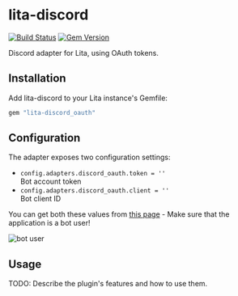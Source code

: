 # lita-discord

[![Build Status](https://travis-ci.org/cascer1/lita-discord.png?branch=master)](https://travis-ci.org/cascer1/lita-discord) [![Gem Version](https://badge.fury.io/rb/lita-discord_oauth.svg)](https://badge.fury.io/rb/lita-discord_oauth)

Discord adapter for Lita, using OAuth tokens.

## Installation

Add lita-discord to your Lita instance's Gemfile:

``` ruby
gem "lita-discord_oauth"
```

## Configuration

The adapter exposes two configuration settings:

* `config.adapters.discord_oauth.token = ''`  
  Bot account token
* `config.adapters.discord_oauth.client = ''`  
  Bot client ID
  
You can get both these values from [this page](https://discordapp.com/developers/applications/me) - Make sure that the application is a bot user!

![bot user](https://ducohosting.com/screenshots/isaac28fe06147f6a73a1a654433cf2ef3d37.png)

## Usage

TODO: Describe the plugin's features and how to use them.
